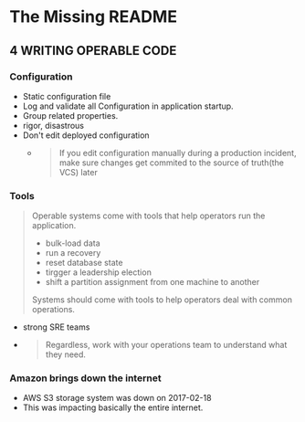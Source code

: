 # The Missing README

## 4 WRITING OPERABLE CODE

### Configuration

- Static configuration file
- Log and validate all Configuration in application startup.
- Group related properties.
- rigor, disastrous
- Don't edit deployed configuration
    - > If you edit configuration manually during a production incident, make sure changes get commited to the source of truth(the VCS) later

### Tools

> Operable systems come with tools that help operators run the application.
>
> - bulk-load data
> - run a recovery
> - reset database state
> - tirgger a leadership election
> - shift a partition assignment from one machine to another
>
> Systems should come with tools to help operators deal with common operations.

- strong SRE teams
- > Regardless, work with your operations team to understand what they need.

### Amazon brings down the internet

- AWS S3 storage system was down on 2017-02-18
- This was impacting basically the entire internet.
